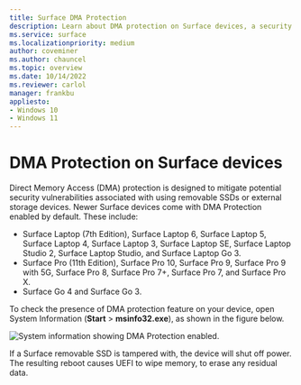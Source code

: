 ```yaml
---
title: Surface DMA Protection
description: Learn about DMA protection on Surface devices, a security feature that safeguards against vulnerabilities associated with removable SSDs and external storage.
ms.service: surface
ms.localizationpriority: medium
author: coveminer
ms.author: chauncel
ms.topic: overview
ms.date: 10/14/2022                        
ms.reviewer: carlol
manager: frankbu
appliesto:
- Windows 10
- Windows 11
---
```

# DMA Protection on Surface devices

Direct Memory Access (DMA) protection is designed to mitigate potential security vulnerabilities associated with using removable SSDs or external storage devices. Newer Surface devices come with DMA Protection enabled by default. These include: 

- Surface Laptop (7th Edition), Surface Laptop 6, Surface Laptop 5, Surface Laptop 4, Surface Laptop 3, Surface Laptop SE, Surface Laptop Studio 2, Surface Laptop Studio, and Surface Laptop Go 3.
- Surface Pro (11th Edition), Surface Pro 10, Surface Pro 9, Surface Pro 9 with 5G, Surface Pro 8, Surface Pro 7+, Surface Pro 7, and Surface Pro X.
- Surface Go 4 and Surface Go 3. 

To check the presence of DMA protection feature on your device, open System Information (**Start** > **msinfo32.exe**), as shown in the figure below.

![System information showing DMA Protection enabled.](images/systeminfodma.png)

If a Surface removable SSD is tampered with, the device will shut off power. The resulting reboot causes UEFI to wipe memory, to erase any residual data.
